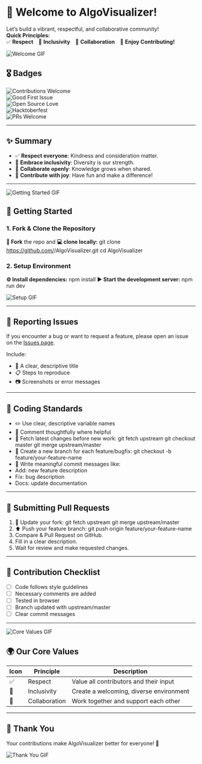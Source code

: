 # 🤗 Welcome to AlgoVisualizer!

Let’s build a vibrant, respectful, and collaborative community!  
**Quick Principles:**  
✅ **Respect** 🌱 **Inclusivity** 🤝 **Collaboration** 🎉 **Enjoy Contributing!**

![Welcome GIF](https://media.giphy.com/media/v1.Y2lkPTc5MGI3NjExem9ibDRkOWp1OGN1amxrM3JyZ2F3NTR0OTFwazA4Ynd5b29zZnBwZSZlcD12MV9naWZzX3NlYXJjaCZjdD1n/hVEBWRInEvNOEVS18i/giphy.gif)


## 🎖️ Badges

![Contributions Welcome](https://img.shields.io/badge/Contributions-Welcome-brightgreen?style=for-the-badge)  
![Good First Issue](https://img.shields.io/badge/Good%20First%20Issue-Friendly-blueviolet?style=for-the-badge)  
![Open Source Love](https://badges.frapsoft.com/os/v1/open-source.svg?v=103)  
![Hacktoberfest](https://img.shields.io/badge/Hacktoberfest-2025-orange?style=for-the-badge)  
![PRs Welcome](https://img.shields.io/badge/PRs-Welcome-brightgreen?style=for-the-badge)

---

## ✨ Summary

- ✅ **Respect everyone**: Kindness and consideration matter.
- 🌱 **Embrace inclusivity**: Diversity is our strength.
- 🤝 **Collaborate openly**: Knowledge grows when shared.
- 🎉 **Contribute with joy**: Have fun and make a difference!

---

![Getting Started GIF](https://media.giphy.com/media/v1.Y2lkPTc5MGI3NjExY2hnaW5wanR2NXJpcGRlZjhseXM3b21vYWw1Ynh5dXBndjJ2MDU3dSZlcD12MV9naWZzX3NlYXJjaCZjdD1n/L1R1tvI9svkIWwpVYr/giphy.gif)

## 🚀 Getting Started

### 1. Fork & Clone the Repository
**🔗 Fork** the repo and **💻 clone locally:**
git clone https://github.com/<your-username>/AlgoVisualizer.git
cd AlgoVisualizer

### 2. Setup Environment
**⚙️ Install dependencies:**
npm install
**▶️ Start the development server:**
npm run dev

![Setup GIF](https://media.giphy.com/media/v1.Y2lkPTc5MGI3NjExbmxpNzEyMjhzb2k3eDc1MWFzM3lhZnFrZXJxZDVpMDZ2am9wZHhzcCZlcD12MV9naWZzX3NlYXJjaCZjdD1n/LESpNIDaNBUcRIPzng/giphy.gif)

---

## 🐛 Reporting Issues

If you encounter a bug or want to request a feature, please open an issue on the [Issues page](https://github.com/AlgoVisualizer/AlgoVisualizer/issues).

Include:
- 📝 A clear, descriptive title
- 📋 Steps to reproduce
- 📷 Screenshots or error messages

---

## 📌 Coding Standards

- ✏️ Use clear, descriptive variable names
- 💬 Comment thoughtfully where helpful
- 🔄 Fetch latest changes before new work:
git fetch upstream
git checkout master
git merge upstream/master
- 🌿 Create a new branch for each feature/bugfix:
git checkout -b feature/your-feature-name
- 📰 Write meaningful commit messages like:
- Add: new feature description
- Fix: bug description
- Docs: update documentation

---

## 🔀 Submitting Pull Requests

1. 🔄 Update your fork:
git fetch upstream
git merge upstream/master
2. ⬆️ Push your feature branch:
git push origin feature/your-feature-name
3. Compare & Pull Request on GitHub.
4. Fill in a clear description.
5. Wait for review and make requested changes.

---

## 📝 Contribution Checklist

- [ ] Code follows style guidelines
- [ ] Necessary comments are added
- [ ] Tested in browser
- [ ] Branch updated with upstream/master
- [ ] Clear commit messages

---

![Core Values GIF](https://media.giphy.com/media/v1.Y2lkPTc5MGI3NjExY2hnaW5wanR2NXJpcGRlZjhseXM3b21vYWw1Ynh5dXBndjJ2MDU3dSZlcD12MV9naWZzX3NlYXJjaCZjdD1n/qgQUggAC3Pfv687qPC/giphy.gif)

## 🌍 Our Core Values

| Icon | Principle    | Description                                 |
|------|-------------|---------------------------------------------|
| ✅   | Respect      | Value all contributors and their input      |
| 🌱   | Inclusivity  | Create a welcoming, diverse environment     |
| 🤝   | Collaboration| Work together and support each other        |

---

## 🎉 Thank You

Your contributions make AlgoVisualizer better for everyone! 💙

![Thank You GIF](https://media.giphy.com/media/v1.Y2lkPWVjZjA1ZTQ3b3Fyd2MwbWxvcGVza2hzcnJodm5mdzJnOWVjNDh3MzJ3aGFmdG9rYyZlcD12MV9naWZzX3NlYXJjaCZjdD1n/F0J0uiNS8n0BHSQmDt/giphy.gif)
